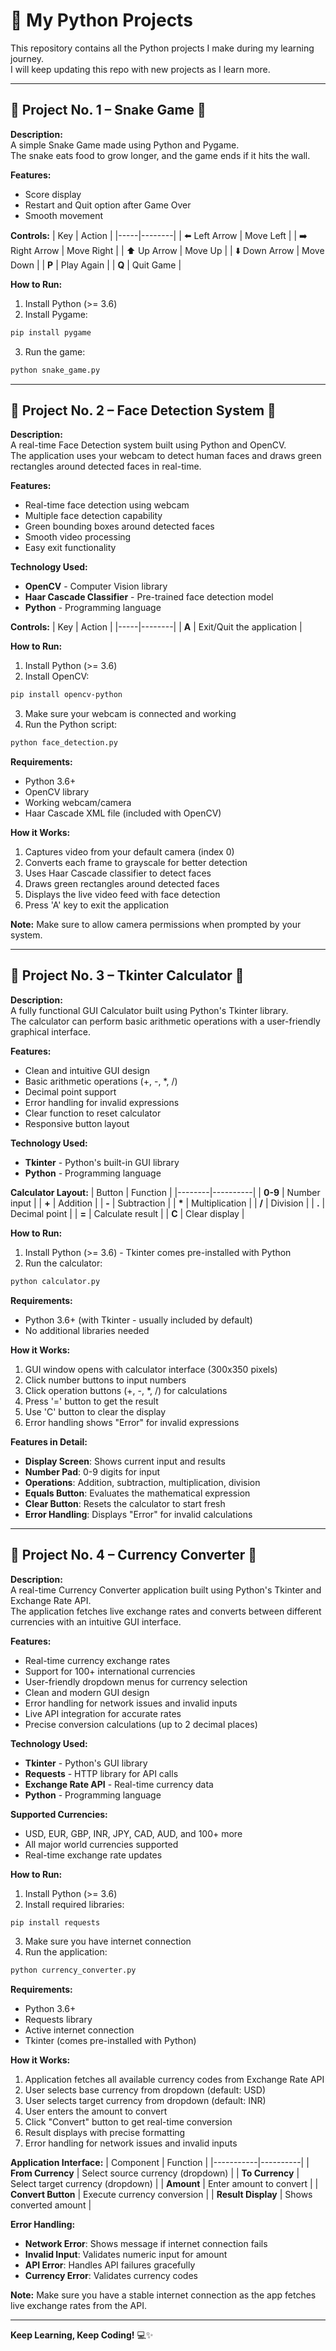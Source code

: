 # 📝 My Python Projects

This repository contains all the Python projects I make during my learning journey.  
I will keep updating this repo with new projects as I learn more.

---

## 📌 Project No. 1 – Snake Game 🐍

**Description:**  
A simple Snake Game made using Python and Pygame.  
The snake eats food to grow longer, and the game ends if it hits the wall.

**Features:**
- Score display
- Restart and Quit option after Game Over
- Smooth movement

**Controls:**
| Key | Action |
|-----|--------|
| ⬅️ Left Arrow | Move Left |
| ➡️ Right Arrow | Move Right |
| ⬆️ Up Arrow | Move Up |
| ⬇️ Down Arrow | Move Down |
| **P** | Play Again |
| **Q** | Quit Game |

**How to Run:**
1. Install Python (>= 3.6)
2. Install Pygame:
```bash
pip install pygame
```
3. Run the game:
```bash
python snake_game.py
```

---

## 📌 Project No. 2 – Face Detection System 👤

**Description:**  
A real-time Face Detection system built using Python and OpenCV.  
The application uses your webcam to detect human faces and draws green rectangles around detected faces in real-time.

**Features:**
- Real-time face detection using webcam
- Multiple face detection capability
- Green bounding boxes around detected faces
- Smooth video processing
- Easy exit functionality

**Technology Used:**
- **OpenCV** - Computer Vision library
- **Haar Cascade Classifier** - Pre-trained face detection model
- **Python** - Programming language

**Controls:**
| Key | Action |
|-----|--------|
| **A** | Exit/Quit the application |

**How to Run:**
1. Install Python (>= 3.6)
2. Install OpenCV:
```bash
pip install opencv-python
```
3. Make sure your webcam is connected and working
4. Run the Python script:
```bash
python face_detection.py
```

**Requirements:**
- Python 3.6+
- OpenCV library
- Working webcam/camera
- Haar Cascade XML file (included with OpenCV)

**How it Works:**
1. Captures video from your default camera (index 0)
2. Converts each frame to grayscale for better detection
3. Uses Haar Cascade classifier to detect faces
4. Draws green rectangles around detected faces
5. Displays the live video feed with face detection
6. Press 'A' key to exit the application

**Note:**
Make sure to allow camera permissions when prompted by your system.

---

## 📌 Project No. 3 – Tkinter Calculator 🧮

**Description:**  
A fully functional GUI Calculator built using Python's Tkinter library.  
The calculator can perform basic arithmetic operations with a user-friendly graphical interface.

**Features:**
- Clean and intuitive GUI design
- Basic arithmetic operations (+, -, *, /)
- Decimal point support
- Error handling for invalid expressions
- Clear function to reset calculator
- Responsive button layout

**Technology Used:**
- **Tkinter** - Python's built-in GUI library
- **Python** - Programming language

**Calculator Layout:**
| Button | Function |
|--------|----------|
| **0-9** | Number input |
| **+** | Addition |
| **-** | Subtraction |
| **\*** | Multiplication |
| **/** | Division |
| **.** | Decimal point |
| **=** | Calculate result |
| **C** | Clear display |

**How to Run:**
1. Install Python (>= 3.6) - Tkinter comes pre-installed with Python
2. Run the calculator:
```bash
python calculator.py
```

**Requirements:**
- Python 3.6+ (with Tkinter - usually included by default)
- No additional libraries needed

**How it Works:**
1. GUI window opens with calculator interface (300x350 pixels)
2. Click number buttons to input numbers
3. Click operation buttons (+, -, *, /) for calculations
4. Press '=' button to get the result
5. Use 'C' button to clear the display
6. Error handling shows "Error" for invalid expressions

**Features in Detail:**
- **Display Screen**: Shows current input and results
- **Number Pad**: 0-9 digits for input
- **Operations**: Addition, subtraction, multiplication, division
- **Equals Button**: Evaluates the mathematical expression
- **Clear Button**: Resets the calculator to start fresh
- **Error Handling**: Displays "Error" for invalid calculations

---

## 📌 Project No. 4 – Currency Converter 💱

**Description:**  
A real-time Currency Converter application built using Python's Tkinter and Exchange Rate API.  
The application fetches live exchange rates and converts between different currencies with an intuitive GUI interface.

**Features:**
- Real-time currency exchange rates
- Support for 100+ international currencies
- User-friendly dropdown menus for currency selection
- Clean and modern GUI design
- Error handling for network issues and invalid inputs
- Live API integration for accurate rates
- Precise conversion calculations (up to 2 decimal places)

**Technology Used:**
- **Tkinter** - Python's GUI library
- **Requests** - HTTP library for API calls
- **Exchange Rate API** - Real-time currency data
- **Python** - Programming language

**Supported Currencies:**
- USD, EUR, GBP, INR, JPY, CAD, AUD, and 100+ more
- All major world currencies supported
- Real-time exchange rate updates

**How to Run:**
1. Install Python (>= 3.6)
2. Install required libraries:
```bash
pip install requests
```
3. Make sure you have internet connection
4. Run the application:
```bash
python currency_converter.py
```

**Requirements:**
- Python 3.6+
- Requests library
- Active internet connection
- Tkinter (comes pre-installed with Python)

**How it Works:**
1. Application fetches all available currency codes from Exchange Rate API
2. User selects base currency from dropdown (default: USD)
3. User selects target currency from dropdown (default: INR)
4. User enters the amount to convert
5. Click "Convert" button to get real-time conversion
6. Result displays with precise formatting
7. Error handling for network issues and invalid inputs

**Application Interface:**
| Component | Function |
|-----------|----------|
| **From Currency** | Select source currency (dropdown) |
| **To Currency** | Select target currency (dropdown) |
| **Amount** | Enter amount to convert |
| **Convert Button** | Execute currency conversion |
| **Result Display** | Shows converted amount |

**Error Handling:**
- **Network Error**: Shows message if internet connection fails
- **Invalid Input**: Validates numeric input for amount
- **API Error**: Handles API failures gracefully
- **Currency Error**: Validates currency codes

**Note:**
Make sure you have a stable internet connection as the app fetches live exchange rates from the API.

---

**Keep Learning, Keep Coding!** 💻✨